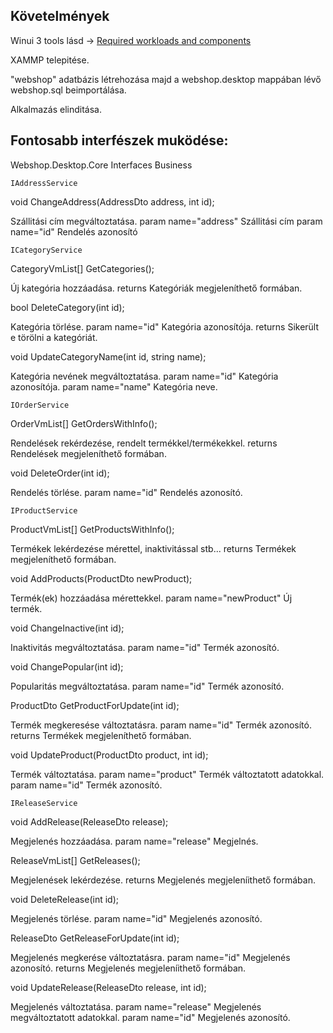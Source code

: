 ## Követelmények

Winui 3 tools lásd -> [Required workloads and components](https://learn.microsoft.com/en-us/windows/apps/windows-app-sdk/set-up-your-development-environment?tabs=cs-vs-community%2Ccpp-vs-community%2Cvs-2022-17-1-a%2Cvs-2022-17-1-b)

XAMMP telepitése.

"webshop" adatbázis létrehozása majd a webshop.desktop mappában lévő webshop.sql beimportálása.

Alkalmazás elinditása.

## Fontosabb interfészek muködése:

Webshop.Desktop.Core Interfaces Business

`IAddressService`

void ChangeAddress(AddressDto address, int id);

Szállitási cím megváltoztatása.
param name="address" Szállitási cím
param name="id" Rendelés azonosító

`ICategoryService`

CategoryVmList[] GetCategories();

Új kategória hozzáadása.
returns Kategóriák megjeleníthető formában.

bool DeleteCategory(int id);

Kategória törlése.
param name="id" Kategória azonosítója.
returns Sikerült e törölni a kategóriát.

void UpdateCategoryName(int id, string name);

Kategória nevének megváltoztatása.
param name="id" Kategória azonosítója.
param name="name" Kategória neve.

`IOrderService`

OrderVmList[] GetOrdersWithInfo();

Rendelések rekérdezése, rendelt termékkel/termékekkel.
returns Rendelések megjeleníthető formában.

void DeleteOrder(int id);

Rendelés törlése.
param name="id" Rendelés azonosító.

`IProductService`

ProductVmList[] GetProductsWithInfo();

Termékek lekérdezése mérettel, inaktivitással stb...
returns Termékek megjeleníthető formában.
 
void AddProducts(ProductDto newProduct);

Termék(ek) hozzáadása mérettekkel.
param name="newProduct" Új termék.

void ChangeInactive(int id);

Inaktivitás megváltoztatása.
param name="id" Termék azonosító.

void ChangePopular(int id); 

Popularitás megváltoztatása.
param name="id" Termék azonosító.
    
ProductDto GetProductForUpdate(int id);

Termék megkeresése változtatásra.
param name="id" Termék azonosító.
returns Termékek megjeleníthető formában.
   
void UpdateProduct(ProductDto product, int id);

Termék változtatása.
param name="product" Termék változtatott adatokkal.
param name="id" Termék azonosító.
    
`IReleaseService`

void AddRelease(ReleaseDto release);

Megjelenés hozzáadása.
param name="release" Megjelnés.
 
ReleaseVmList[] GetReleases();

Megjelenések lekérdezése.
returns Megjelenés megjeleníithető formában.
   
void DeleteRelease(int id);

Megjelenés törlése.
param name="id" Megjelenés azonosító.
  
ReleaseDto GetReleaseForUpdate(int id);

Megjelenés megkerése változtatásra.
param name="id" Megjelenés azonosító.
returns Megjelenés megjeleníithető formában.
    
void UpdateRelease(ReleaseDto release, int id);

Megjelenés változtatása.
param name="release" Megjelenés megváltoztatott adatokkal.
param name="id" Megjelenés azonosító.
    
